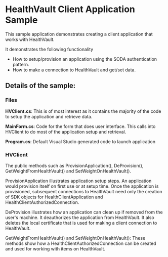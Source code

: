 ﻿# HealthVault Client Application Sample

This sample application demonstrates creating a client application that works 
with HealthVault. 

It demonstrates the following functionality
- How to setup/provision an application using the SODA authentication pattern.
- How to make a connection to HealthVault and get/set data.

## Details of the sample:

### Files
**HVClient.cs**: This is of most interest as it contains the majority
of the code to setup the application and retrieve data.

**MainForm.cs**: Code for the form that does user interface. This calls into
HVClient to do most of the application setup and retrieval.

**Program.cs**: Default Visual Studio generated code to launch application


### HVClient
The public methods such as ProvisionApplication(), DeProvision(), GetWeightFromHealthVault() 
and SetWeightOnHealthVault().

ProvisionApplication illustrates application setup steps. An application would
provision itself on first use or at setup time. Once the application is 
provisioned, subsequent connections to HealthVault need only the creation 
of SDK objects for HealthClientApplication and HealthClientAuthorizedConnection.

DeProvision illustrates how an application can clean up if removed from the user's machine.
It deauthorizes the application from HealthVault. It also deletes the local 
certificate that is used for making a client connection to HealthVault.

GetWeightFromHealthVault() and SetWeightOnHealthVault(): These methods show how 
a HealthClientAuthorizedConnection can be created and used for working with
items on HealthVault.